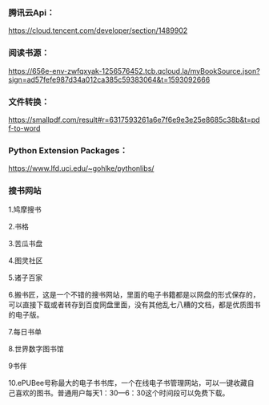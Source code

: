 ### 腾讯云Api：

https://cloud.tencent.com/developer/section/1489902

### 阅读书源：

https://656e-env-zwfqxyak-1256576452.tcb.qcloud.la/myBookSource.json?sign=ad57fefe987d34a012ca385c59383064&t=1593092666

### 文件转换：

https://smallpdf.com/result#r=6317593261a6e7f6e9e3e25e8685c38b&t=pdf-to-word

### Python Extension Packages：

https://www.lfd.uci.edu/~gohlke/pythonlibs/

### 搜书网站

1.鸠摩搜书

2.书格

3.苦瓜书盘

4.图灵社区

5.诸子百家

6.搬书匠，这是一个不错的搜书网站，里面的电子书籍都是以网盘的形式保存的，可以直接下载或者转存到百度网盘里面，没有其他乱七八糟的文档，都是优质图书的电子版。

7.每日书单

8.世界数字图书馆

9书伴

10.ePUBee号称最大的电子书书库，一个在线电子书管理网站，可以一键收藏自己喜欢的图书。普通用户每天1：30—6：30这个时间段可以免费下载。



